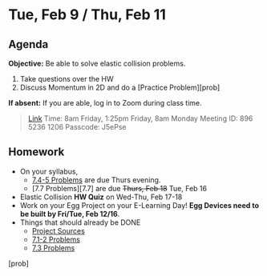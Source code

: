 Tue, Feb 9 / Thu, Feb 11
==================  
  
Agenda  
---------  
**Objective:** Be able to solve elastic collision problems.
  
1. Take questions over the HW
2. Discuss Momentum in 2D and do a [Practice Problem][prob]

**If absent:** If you are able, log in to Zoom during class time.
> [Link](https://us02web.zoom.us/j/89652361206?pwd=L3ZYQzBGNitFK0J6K1M4Nk1iM1dYQT09)
> Time: 8am Friday, 1:25pm Friday, 8am Monday
> Meeting ID: 896 5236 1206
> Passcode: J5ePse
  
Homework   
-------------  
- On your syllabus, 
	- [7.4-5 Problems][7.4-5] are due Thurs evening.
	- [7.7 Problems][7.7] are due ~~Thurs, Feb 18~~ Tue, Feb 16
- Elastic Collision **HW Quiz** on Wed-Thu, Feb 17-18
- Work on your Egg Project on your E-Learning Day!  **Egg Devices need to be built by Fri/Tue, Feb 12/16**.
- Things that should already be DONE
	- [Project Sources][research]
	- [7.1-2 Problems][7.1-2] 
	- [7.3 Problems][7.3] 

[research]: https://avon.schoology.com/assignment/4621629308/
[syllabus]: https://avon.schoology.com/course/2624603229/materials?f=369842845
[7.1-2]: https://avon.schoology.com/assignment/4622403532/
[7.3]: https://avon.schoology.com/assignment/4622408506/
[7.4-5]: https://avon.schoology.com/assignment/4622420473/

[prob]

<!--stackedit_data:
eyJoaXN0b3J5IjpbMTExNTc0NTU2MiwxMzA5MTk0MDgsMTI2ND
czNzgzNywtMTUwMzUwMzU5NSwyMDM0MzM5NzMzLC02ODcyNTYw
MTYsNTExMjM4NDIxLC0xNTMwNDc4MDIxLDE4MTc4NDQwMTcsLT
EzNTc4MDM4MTIsMTg0NzQwNDMzNywzODEyMzg1NDQsLTE4NTk3
MjYwNzcsNzE1NTY2MDgxLDIxMzgwMTI1MTgsLTIxNDYzNzA4MT
BdfQ==
-->